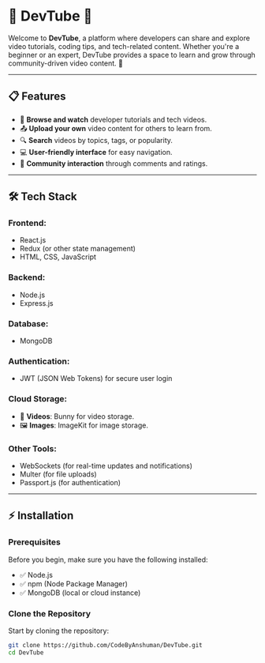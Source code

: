 # 🌟 **DevTube** 🌟

Welcome to **DevTube**, a platform where developers can share and explore video tutorials, coding tips, and tech-related content. Whether you're a beginner or an expert, DevTube provides a space to learn and grow through community-driven video content. 🚀

---

## 📋 **Features**

- 🎥 **Browse and watch** developer tutorials and tech videos.
- 📤 **Upload your own** video content for others to learn from.
- 🔍 **Search** videos by topics, tags, or popularity.
- 💻 **User-friendly interface** for easy navigation.
- 💬 **Community interaction** through comments and ratings.

---

## 🛠️ **Tech Stack**

### **Frontend:**
- React.js
- Redux (or other state management)
- HTML, CSS, JavaScript

### **Backend:**
- Node.js
- Express.js

### **Database:**
- MongoDB

### **Authentication:**
- JWT (JSON Web Tokens) for secure user login

### **Cloud Storage:**
- 🎥 **Videos**: Bunny for video storage.
- 🖼️ **Images**: ImageKit for image storage.

### **Other Tools:**
- WebSockets (for real-time updates and notifications)
- Multer (for file uploads)
- Passport.js (for authentication)

---

## ⚡ **Installation**

### **Prerequisites**

Before you begin, make sure you have the following installed:

- ✅ Node.js
- ✅ npm (Node Package Manager)
- ✅ MongoDB (local or cloud instance)

### **Clone the Repository**

Start by cloning the repository:

```bash
git clone https://github.com/CodeByAnshuman/DevTube.git
cd DevTube
